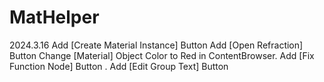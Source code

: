 # MatHelper

2024.3.16
Add [Create Material Instance] Button
Add [Open Refraction] Button
Change [Material] Object Color to Red in ContentBrowser.
Add [Fix Function Node] Button .
Add [Edit Group Text] Button
